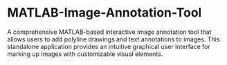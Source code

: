 # MATLAB-Image-Annotation-Tool
A comprehensive MATLAB-based interactive image annotation tool that allows users to add polyline drawings and text annotations to images. This standalone application provides an intuitive graphical user interface for marking up images with customizable visual elements.
